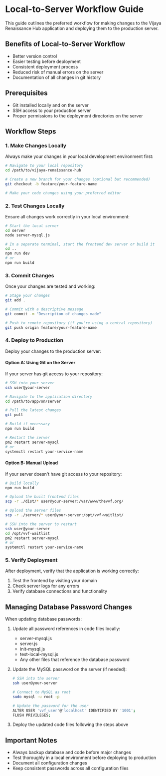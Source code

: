 # Local-to-Server Workflow Guide

This guide outlines the preferred workflow for making changes to the Vijaya Renaissance Hub application and deploying them to the production server.

## Benefits of Local-to-Server Workflow

- Better version control
- Easier testing before deployment
- Consistent deployment process
- Reduced risk of manual errors on the server
- Documentation of all changes in git history

## Prerequisites

- Git installed locally and on the server
- SSH access to your production server
- Proper permissions to the deployment directories on the server

## Workflow Steps

### 1. Make Changes Locally

Always make your changes in your local development environment first:

```bash
# Navigate to your local repository
cd /path/to/vijaya-renaissance-hub

# Create a new branch for your changes (optional but recommended)
git checkout -b feature/your-feature-name

# Make your code changes using your preferred editor
```

### 2. Test Changes Locally

Ensure all changes work correctly in your local environment:

```bash
# Start the local server
cd server
node server-mysql.js

# In a separate terminal, start the frontend dev server or build it
cd ..
npm run dev
# or
npm run build
```

### 3. Commit Changes

Once your changes are tested and working:

```bash
# Stage your changes
git add .

# Commit with a descriptive message
git commit -m "Description of changes made"

# Push to remote repository (if you're using a central repository)
git push origin feature/your-feature-name
```

### 4. Deploy to Production

Deploy your changes to the production server:

#### Option A: Using Git on the Server

If your server has git access to your repository:

```bash
# SSH into your server
ssh user@your-server

# Navigate to the application directory
cd /path/to/app/on/server

# Pull the latest changes
git pull

# Build if necessary
npm run build

# Restart the server
pm2 restart server-mysql
# or
systemctl restart your-service-name
```

#### Option B: Manual Upload

If your server doesn't have git access to your repository:

```bash
# Build locally
npm run build

# Upload the built frontend files
scp -r ./dist/* user@your-server:/var/www/thevvf.org/

# Upload the server files
scp -r ./server/* user@your-server:/opt/vvf-waitlist/

# SSH into the server to restart
ssh user@your-server
cd /opt/vvf-waitlist
pm2 restart server-mysql
# or
systemctl restart your-service-name
```

### 5. Verify Deployment

After deployment, verify that the application is working correctly:

1. Test the frontend by visiting your domain
2. Check server logs for any errors
3. Verify database connections and functionality

## Managing Database Password Changes

When updating database passwords:

1. Update all password references in code files locally:
   - server-mysql.js
   - server.js
   - init-mysql.js
   - test-local-mysql.js
   - Any other files that reference the database password

2. Update the MySQL password on the server (if needed):
   ```bash
   # SSH into the server
   ssh user@your-server
   
   # Connect to MySQL as root
   sudo mysql -u root -p
   
   # Update the password for the user
   ALTER USER 'vvf_user'@'localhost' IDENTIFIED BY '1001';
   FLUSH PRIVILEGES;
   ```

3. Deploy the updated code files following the steps above

## Important Notes

- Always backup database and code before major changes
- Test thoroughly in a local environment before deploying to production
- Document all configuration changes
- Keep consistent passwords across all configuration files
